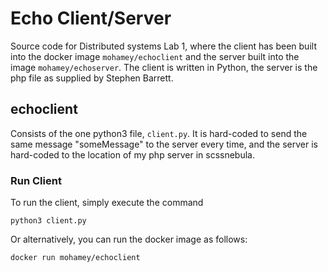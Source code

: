 # Echo Client/Server
Source code for Distributed systems Lab 1, where the client has been built into the docker image `mohamey/echoclient` and the server built into the image `mohamey/echoserver`. The client is written in Python, the server is the php file as supplied by Stephen Barrett.

## echoclient
Consists of the one python3 file, `client.py`. It is hard-coded to send the same message "someMessage" to the server every time, and the server is hard-coded to the location of my php server in scssnebula.

### Run Client
To run the client, simply execute the command
```
python3 client.py
```

Or alternatively, you can run the docker image as follows:
```
docker run mohamey/echoclient
```
